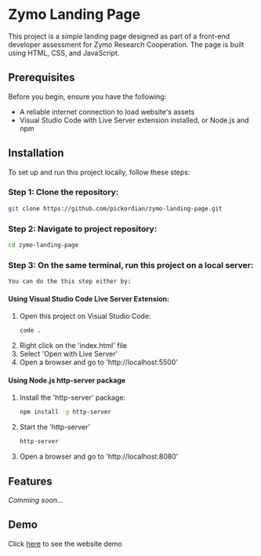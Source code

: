 # Zymo Landing Page

This project is a simple landing page designed as part of a front-end developer assessment for Zymo Research Cooperation. The page is built using HTML, CSS, and JavaScript.

## Prerequisites

Before you begin, ensure you have the following:

- A reliable internet connection to load website's assets
- Visual Studio Code with Live Server extension installed,
  or Node.js and npm

## Installation

To set up and run this project locally, follow these steps:

### Step 1: Clone the repository:

```sh
git clone https://github.com/pickordian/zymo-landing-page.git
```

### Step 2: Navigate to project repository:

```sh
cd zymo-landing-page
```

### Step 3: On the same terminal, run this project on a local server:

    You can do the this step either by:

#### Using Visual Studio Code Live Server Extension:
1. Open this project on Visual Studio Code:
    ```sh
    code . 
    ```
2. Right click on the 'index.html' file
3. Select 'Open with Live Server'
4. Open a browser and go to 'http://localhost:5500'

#### Using Node.js http-server package
1. Install the 'http-server' package:
    ```sh
    npm install -g http-server
    ```
2. Start the 'http-server'
    ```sh
    http-server
    ```
3. Open a browser and go to 'http://localhost:8080'

## Features

_Comming soon..._

## Demo

Click <a href="https://pickordian.github.io/zymo-landing-page" target="_blank">here</a> to see the website demo
